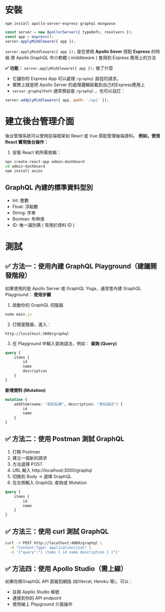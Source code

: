 # 安裝
```
npm install apollo-server-express graphql mongoose
```

```js
const server = new ApollorServer({ typeDefs, resolvers });
const app = express();
server.applyMiddleware({ app });
```

```server.applyMiddleware({ app });```
是在使用 <b>Apollo Sever</b> 搭配 <b>Express</b> 的時候
將 Apollo GraphQL 中介軟體 ( middleware ) 套用到 Express 應用上的方法

<b>✅ 功能：</b>
```server.applyMiddleware({ app });``` 做了什麼
*   它讓你的 Express App 可以處理 ```/graphql``` 路徑的請求。
*   實際上就是把 Apollo Server 的處理邏輯掛載到自己的Express應用上
*   ```server.graphqlPath``` 通常預設是 ```/graphql``` ，也可以自訂：

```js
server.addplyMiddleware({ app, path: '/api' });
```

# 建立後台管理介面
後台管理系統可以使用前端框架如 React 或 Vue 搭配管理後端資料。
<b>例如，使用 React 實現後台操作：</b>
1. 安裝 React 和所需依賴：

```bash
npx create-react-app admin-dashboard
cd admin-dashboard
npm install axios
```

## GraphQL 內建的標準資料型別
*   Int: 整數
*   Float: 浮點數
*   String: 字串
*   Boolean: 布林值
*   ID: 唯一識別碼 ( 常用於資料 ID )

# 測試

## ✅ 方法一：使用內建 GraphQL Playground（建議開發階段）

如果使用的是 Apollo Server 或 GraphQL Yoga，通常會內建 GraphQL Playground：
<b>使用步驟</b>
1. 啟動你的 GraphQL 伺服器

```js
node main.js
```

2. 打開瀏覽器，進入：
```
http://localhost:3000/graphql
```
3. 在 Playground 中輸入查詢語法，例如：
<b>查詢 (Query)</b>
```graphql
query {
    items {
        id
        name
        description
    }    
}
```

<b>新增資料 (Mutation)</b>
```graphql
mutation {
    addItem(name: "測試名稱", description: "測試描述") {
        id
        name
    }
}
```

## ✅ 方法二：使用 Postman 測試 GraphQL
1. 打開 Postman
2. 建立一個新的請求
3. 方法選擇 POST
4. URL 輸入 http://localhost:3000/graphql
5. 切換到 Body -> 選擇 GraphQL
6. 在左側輸入 GraphQL 查詢或 Mutation
```graphql
query {
    items {
        id
        name
    }
}
```

## ✅ 方法三：使用 curl 測試 GraphQL
```bash
curl -X POST http://localhost:4000/graphql \
  -H "Content-Type: application/json" \
  -d '{"query":"{ items { id name description } }"}'
```

## ✅ 方法四：使用 Apollo Studio（需上線）
如果你將GraphQL API 部屬到網路 (如Vercel, Heroku 等)，可以：
*   註冊 Appllo Studio 帳號
*   連接到你的 API endpoint
*   使用線上 Playground 介面操作